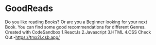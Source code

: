 # GoodReads

Do you like reading Books? Or are you a Beginner looking for your next Book.
You can find some good recommendations for different Genres.
Created with CodeSandbox
1.ReactJs
2.Javascript
3.HTML
4.CSS
Check Out:-https://tmx2l.csb.app/
